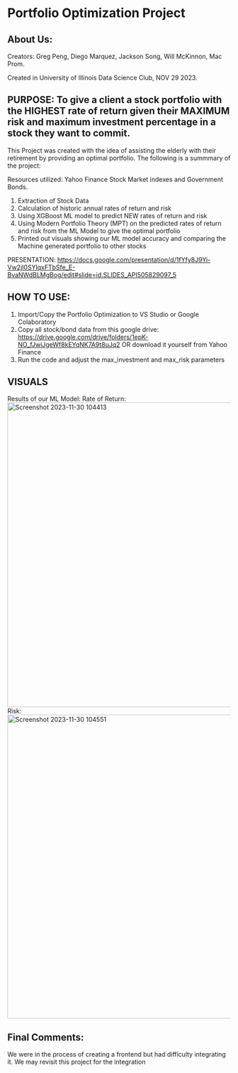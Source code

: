 # Portfolio Optimization Project

## About Us:
Creators: Greg Peng, Diego Marquez, Jackson Song, Will McKinnon, Mac Prom. 

Created in University of Illinois Data Science Club, NOV 29 2023.

## PURPOSE: To give a client a stock portfolio with the HIGHEST rate of return given their MAXIMUM risk and maximum investment percentage in a stock they want to commit.

This Project was created with the idea of assisting the elderly with their retirement by providing an optimal portfolio. The following is a summmary of the project:

Resources utilized: Yahoo Finance Stock Market indexes and Government Bonds.  

1) Extraction of Stock Data
2) Calculation of historic annual rates of return and risk
3) Using XGBoost ML model to predict NEW rates of return and risk
4) Using Modern Portfolio Theory (MPT) on the predicted rates of return and risk from the ML Model to give the optimal portfolio
5) Printed out visuals showing our ML model accuracy and comparing the Machine generated portfolio to other stocks

PRESENTATION: https://docs.google.com/presentation/d/1fYfy8J9Yi-Vw2jI0SYlqxFTbSfe_E-BvaNWdBLMgBog/edit#slide=id.SLIDES_API505829097_5


## HOW TO USE:

1. Import/Copy the Portfolio Optimization to VS Studio or Google Colaboratory
2. Copy all stock/bond data from this google drive: https://drive.google.com/drive/folders/1epK-NO_fJwiJgeWf8kEYqNK7A9t8uJq2 OR download it yourself from Yahoo Finance
3. Run the code and adjust the max_investment and max_risk parameters

## VISUALS

Results of our ML Model:
Rate of Return:
<img width="686" alt="Screenshot 2023-11-30 104413" src="https://github.com/UIUC-DSC/Diego/assets/134166232/8184f9a4-cf9a-426d-bb1a-37fc87ad0990">
Risk:
<img width="684" alt="Screenshot 2023-11-30 104551" src="https://github.com/UIUC-DSC/Diego/assets/134166232/572e74d1-6e90-43ce-9d5f-7ab549468036">

## Final Comments:
We were in the process of creating a frontend but had difficulty integrating it. We may revisit this project for the integration

 

